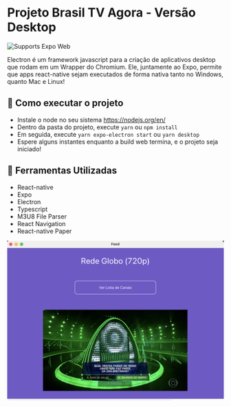 # Projeto Brasil TV Agora - Versão Desktop

<p>
  <!-- Web -->
  <img alt="Supports Expo Web" longdesc="Supports Expo Web" src="https://img.shields.io/badge/web-4630EB.svg?style=flat-square&logo=GOOGLE-CHROME&labelColor=4285F4&logoColor=fff" />
</p>

Electron é um framework javascript para a criação de aplicativos desktop que rodam em um Wrapper do Chromium. Ele, juntamente ao Expo, permite que apps react-native sejam executados de forma nativa tanto no Windows, quanto Mac e Linux!

## 🚀 Como executar o projeto

- Instale o node no seu sistema https://nodejs.org/en/
- Dentro da pasta do projeto, execute `yarn` ou `npm install`
- Em seguida, execute `yarn expo-electron start` ou `yarn desktop`
- Espere alguns instantes enquanto a build web termina, e o projeto seja iniciado!

## 📝 Ferramentas Utilizadas

- React-native
- Expo
- Electron
- Typescript
- M3U8 File Parser
- React Navigation
- React-native Paper

![alt text](https://raw.githubusercontent.com/ItaloEC/Brasil-TV-Agora---Desktop/main/print.png)
